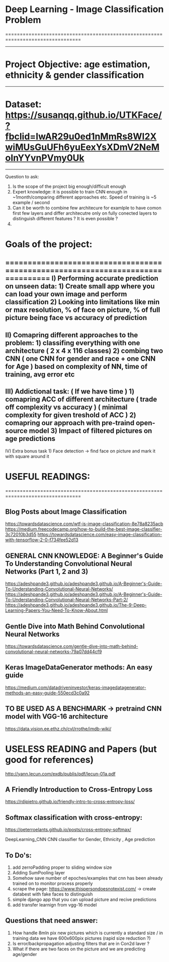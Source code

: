 # Deep Learning - Image Classification Problem
================================================================================

--------------------------------------------------------------------------------
# Project Objective: age estimation, ethnicity & gender classification
--------------------------------------------------------------------------------
# Dataset: https://susanqq.github.io/UTKFace/?fbclid=IwAR29u0ed1nMmRs8WI2XwiMUsGuUFh6yuEexYsXDmV2NeMoInYYvnPVmy0Uk
--------------------------------------------------------------------------------

Question to ask:
1. Is the scope of the project big enough/difficult enough
2. Expert knowledge: it is possible to train CNN enough in ~1month/comparing different approaches etc.
	Speed of training is ~5 example / second 
3. Can it be worth to combine few architecure for examlple to have comon first few layers and differ architecutre only on fully conected layers to distinguish different features ?
	It is even possible ?
4. 

# Goals of the project:
================================================================================
I) Performing accurate prediction on unseen data:
	1) Create small app where you can load your own image and perform classification
	2) Looking into limitations like min or max resolution, % of face on picture,
	   % of full picture being face vs accuracy of prediction
--------------------------------------------------------------------------------
II) Comapring different approaches to the problem:
	1) classifing everything with one architecture ( 2 x 4 x 116 classes)
	2) combing two CNN ( one CNN for gender and race + one CNN for Age )
        based on complexity of NN, time of training, avg error etc
--------------------------------------------------------------------------------
III) Addictional task: ( If we have time )
	1) comapring ACC of different architecture
		( trade off complexity vs accuracy )
		( minimal complexity for given treshold of ACC )
	2) comapring our approach with pre-traind open-source model
	3) Impact of filtered pictures on age predictions
--------------------------------------------------------------------------------
IV) Extra bonus task
	1) Face detection -> find face on picture and mark it with square around it
	
	

# USEFUL READINGS:
================================================================================

Blog Posts about Image Classification
--------------------------------------------------------------------------------
https://towardsdatascience.com/wtf-is-image-classification-8e78a8235acb
https://medium.freecodecamp.org/how-to-build-the-best-image-classifier-3c72010b3d55
https://towardsdatascience.com/easy-image-classification-with-tensorflow-2-0-f734fee52d13

GENERAL CNN KNOWLEDGE: 
A Beginner's Guide To Understanding Convolutional Neural Networks (Part 1, 2 and 3)
------------------------------------------------------------
https://adeshpande3.github.io/adeshpande3.github.io/A-Beginner's-Guide-To-Understanding-Convolutional-Neural-Networks/
https://adeshpande3.github.io/adeshpande3.github.io/A-Beginner's-Guide-To-Understanding-Convolutional-Neural-Networks-Part-2/
https://adeshpande3.github.io/adeshpande3.github.io/The-9-Deep-Learning-Papers-You-Need-To-Know-About.html

Gentle Dive into Math Behind Convolutional Neural Networks
------------------------------------------------------------
https://towardsdatascience.com/gentle-dive-into-math-behind-convolutional-neural-networks-79a07dd44cf9

Keras ImageDataGenerator methods: An easy guide
------------------------------------------------------------
https://medium.com/datadriveninvestor/keras-imagedatagenerator-methods-an-easy-guide-550ecd3c0a92

TO BE USED AS A BENCHMARK -> pretraind CNN model with VGG-16 architecture
------------------------------------------------------------
https://data.vision.ee.ethz.ch/cvl/rrothe/imdb-wiki/




USELESS READING and Papers (but good for references)
=================================================================================
http://yann.lecun.com/exdb/publis/pdf/lecun-01a.pdf

A Friendly Introduction to Cross-Entropy Loss
------------------------------------------------------------
https://rdipietro.github.io/friendly-intro-to-cross-entropy-loss/

Softmax classification with cross-entropy:
------------------------------------------------------------
https://peterroelants.github.io/posts/cross-entropy-softmax/



DeepLearning_CNN
CNN classifier for Gender, Ethnicity , Age prediction

To Do's:
---------
1. add zerroPadding proper to sliding window size
2. Adding SumPooling layer
4. Somehow save number of epoches/examples that cnn has been already trained on to monitor process properly
5. scrape the page: https://www.thispersondoesnotexist.com/ -> create databest with fake faces to distinguish
6. simple django app that you can upload picture and recive predictions 
7. add transfer learnign from vgg-16 model


Questions that need answer:
---------------------------	
1. How handle 8mln pix new pictures which is currently a standard size / in training data we have 600x600pix pictures
	(rapid size reduction ?) 
2. Is error/backpropagation adjusting filters that are in Con2d laver ?
3. What if there are two faces on the picture and we are predicting age/gender
